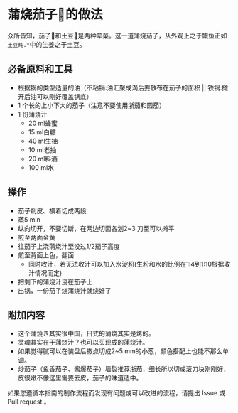 # 蒲烧茄子🍆的做法

众所皆知，茄子🍆和土豆🥔是两种荤菜。这一道蒲烧茄子，从外观上之于鳗鱼正如`土豆炖.*`中的生姜之于土豆。

## 必备原料和工具

- 根据锅的类型适量的油（不粘锅:油汇聚成滴后要散布在茄子的面积 || 铁锅:摊开后油可以刚好覆盖锅底）
- 1 个长的上小下大的茄子（注意不要使用浙茄和圆茄）
- 1 份蒲烧汁
  - 20 ml蜂蜜
  - 15 ml白糖
  - 40 ml生抽
  - 10 ml老抽
  - 20 ml料酒
  - 100 ml水

## 操作

- 茄子削皮、横着切成两段
- 蒸5 min
- 纵向切开，不要切断，在两边切面各划2~3 刀至可以摊平
- 煎至两面金黄
- 往茄子上浇蒲烧汁至没过1/2茄子高度
- 煎至背面上色，翻面
  - 同时收汁，若无法收汁可以加入水淀粉(生粉和水的比例在1:4到1:10根据收汁情况而定)
- 把剩下的蒲烧汁浇在茄子上
- 出锅，一份茄子烧蒲烧汁就烧好了

## 附加内容

- 这个蒲焼き其实很中国，日式的蒲烧其实是烤的。
- 灵魂其实在于蒲烧汁？也可以买现成的蒲烧汁。
- 如果觉得腻可以在装盘后撒点切成2~5 mm的小葱，颜色搭配上也能不那么单调。
- 炒茄子（鱼香茄子、酱爆茄子）墙裂推荐浙茄，细长所以切成滚刀块刚刚好，皮很嫩不像这里需要去皮，茄子的味道适中。

如果您遵循本指南的制作流程而发现有问题或可以改进的流程，请提出 Issue 或 Pull request 。
